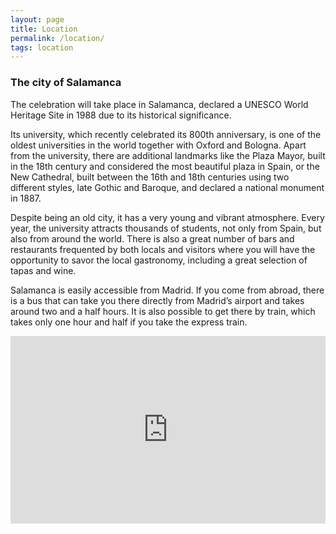 ```yaml
---
layout: page
title: Location
permalink: /location/
tags: location
---
```


<h3>The city of Salamanca</h3>

The celebration will take place in Salamanca, declared a UNESCO World Heritage Site in 1988 due to its historical significance.

Its university, which recently celebrated its 800th anniversary, is one of the oldest universities in the world together with Oxford and Bologna. Apart from the university, there are additional landmarks like the Plaza Mayor, built in the 18th century and considered the most beautiful plaza in Spain, or the New Cathedral, built between the 16th and 18th centuries using two different styles, late Gothic and Baroque, and declared a national monument in 1887.

Despite being an old city, it has a very young and vibrant atmosphere. Every year, the university attracts thousands of students, not only from Spain, but also from around the world. There is also a great number of bars and restaurants frequented by both locals and visitors where you will have the opportunity to savor the local gastronomy, including a great selection of tapas and wine.

Salamanca is easily accessible from Madrid. If you come from abroad, there is a bus that can take you there directly from Madrid’s airport and takes around two and a half hours. It is also possible to get there by train, which takes only one hour and half if you take the express train.


<div style="-webkit-filter: grayscale(100%);filter: grayscale(100%);">
  <iframe width="100%" height="300px" frameborder="0" scrolling="no" marginheight="0" marginwidth="0" src="https://maps.google.com/maps?f=q&amp;source=s_q&amp;hl=en&amp;geocode=&amp;q=Salamanca,+Spain&amp;aq=0&amp;oq=madursi&amp;ie=UTF8&amp;hq=&amp;hnear=Salamanca,+Spain&amp;t=m&amp;z=12&amp;output=embed"></iframe>
</div>

